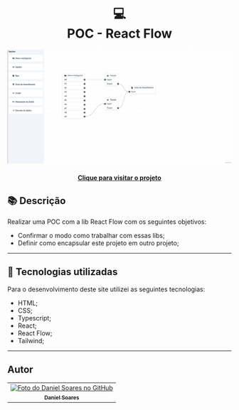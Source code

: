 <h1 align="center">
  💻<br>POC - React Flow
</h1>

![Resultado final do projeto](public/preview.png)

<h4 align="center"><a href="https://react-flow-app-green.vercel.app/">Clique para visitar o projeto</a></h4>

## 📚 Descrição

Realizar uma POC com a lib React Flow com os seguintes objetivos:

* Confirmar o modo como trabalhar com essas libs;
* Definir como encapsular este projeto em outro projeto;

---

## 💼 Tecnologias utilizadas

Para o desenvolvimento deste site utilizei as seguintes tecnologias:

- HTML;
- CSS;
- Typescript;
- React;
- React Flow;
- Tailwind;

---

<h2>Autor</h2>

<table>
  <tr>
    <td align="center">
      <a href="https://github.com/daniel-soaress">
        <img src="https://avatars.githubusercontent.com/u/27651005?v=4" width="100px;" alt="Foto do Daniel Soares no GitHub"/><br>
        <sub>
          <b>Daniel Soares</b>
        </sub>
      </a>
    </td>
  </tr>
</table>
